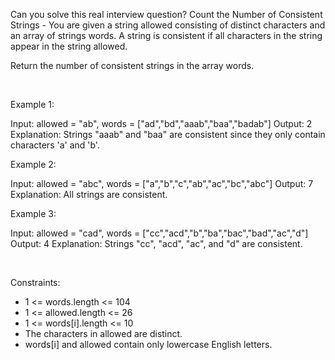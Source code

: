 Can you solve this real interview question? Count the Number of Consistent Strings - You are given a string allowed consisting of distinct characters and an array of strings words. A string is consistent if all characters in the string appear in the string allowed.

Return the number of consistent strings in the array words.

 

Example 1:


Input: allowed = "ab", words = ["ad","bd","aaab","baa","badab"]
Output: 2
Explanation: Strings "aaab" and "baa" are consistent since they only contain characters 'a' and 'b'.


Example 2:


Input: allowed = "abc", words = ["a","b","c","ab","ac","bc","abc"]
Output: 7
Explanation: All strings are consistent.


Example 3:


Input: allowed = "cad", words = ["cc","acd","b","ba","bac","bad","ac","d"]
Output: 4
Explanation: Strings "cc", "acd", "ac", and "d" are consistent.


 

Constraints:

 * 1 <= words.length <= 104
 * 1 <= allowed.length <= 26
 * 1 <= words[i].length <= 10
 * The characters in allowed are distinct.
 * words[i] and allowed contain only lowercase English letters.